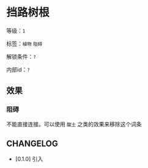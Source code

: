 # 挡路树根

等级：`1`

标签：`植物` `阻碍`

解锁条件：`?`

内部id：`?`

## 效果

### 阻碍

不能直接连接。可以使用 `酸土` 之类的效果来移除这个词条

## CHANGELOG

- [0.1.0] 引入
